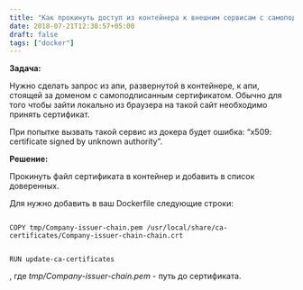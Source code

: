 ```yaml
---
title: "Как прокинуть доступ из контейнера к внешним сервисам с самоподписаными сертификатами"
date: 2018-07-21T12:30:57+05:00
draft: false
tags: ["docker"]
---
```

**Задача:**

Нужно сделать запрос из апи, развернутой в контейнере, к апи, стоящей за доменом с самоподписанным сертификатом.
Обычно для того чтобы зайти локально из браузера на такой сайт необходимо принять сертификат.


При попытке вызвать такой сервис из докера будет ошибка: “x509: certificate signed by unknown authority”.

**Решение:**

Прокинуть файл сертификата в контейнер и добавить в список доверенных.

Для нужно добавить в ваш Dockerfile следующие строки:

<code class="hljs shell">
COPY tmp/Company-issuer-chain.pem /usr/local/share/ca-certificates/Company-issuer-chain-chain.crt

RUN update-ca-certificates
</code>

, где *tmp/Company-issuer-chain.pem* - путь до сертификата.

